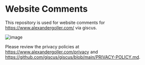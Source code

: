 # Website Comments

This repository is used for website comments for https://www.alexandergoller.com/ via giscus.

![image](https://github.com/alpipego/axg-comments/assets/2003667/42063579-f675-43c7-8bf8-ce638a7fc8ed)

Please review the privacy policies at https://www.alexandergoller.com/privacy and https://github.com/giscus/giscus/blob/main/PRIVACY-POLICY.md.
